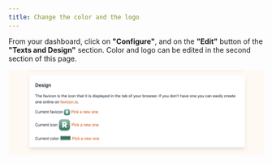 ```yaml
---
title: Change the color and the logo
---
```


From your dashboard, click on **"Configure"**, and on the **"Edit"** button of the **"Texts and Design"** section. Color
and logo can be edited in the second section of this page. 

![Update your job board color and logos](/img/meta-design-v0.9.138.png)
